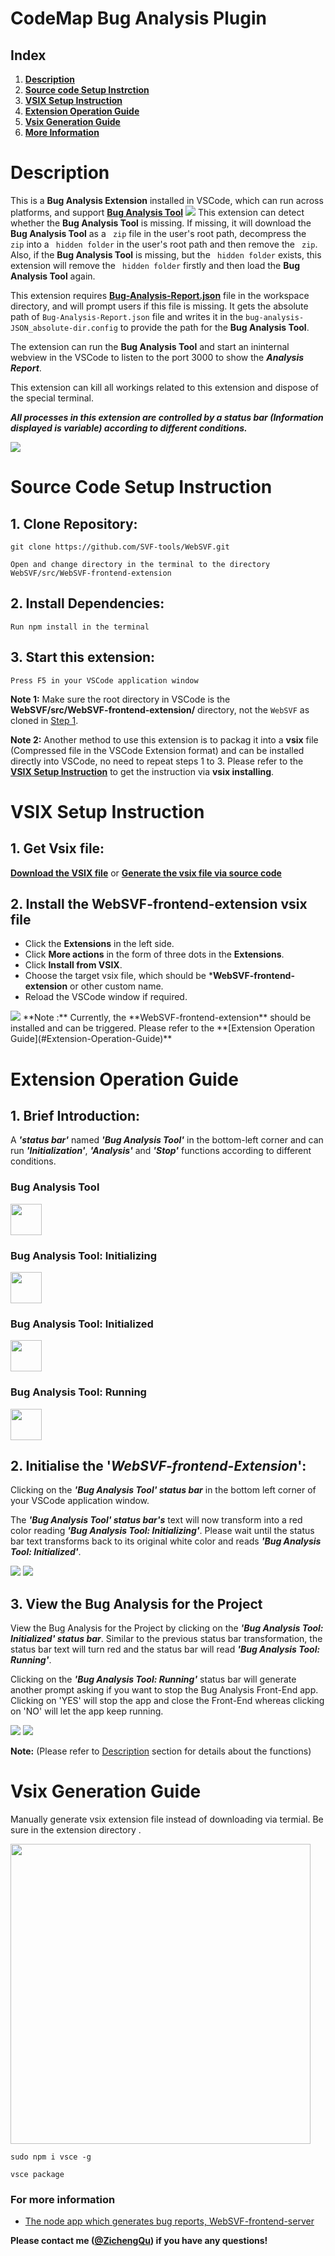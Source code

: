 # CodeMap Bug Analysis Plugin

## **Index**
1. **[Description](#Description)**
1. **[Source code Setup Instrction](#Source-Code-Setup-Instruction)**
1. **[VSIX Setup Instruction](##VSIX-Setup-Instruction)**
1. **[Extension Operation Guide](#Extension-Operation-Guide)**
1. **[Vsix Generation Guide](#Vsix-Generation-Guide)**
1. **[More Information](#For-more-information)**

# Description
This is a **Bug Analysis Extension** installed in VSCode, which can run across platforms, and support **[Bug Analysis Tool](https://github.com/SVF-tools/WebSVF/tree/master/src/WebSVF-frontend-server#bug-analysis-tool---front-end---nodejs)**
<img src="https://raw.githubusercontent.com/SVF-tools/WebSVF/master/docs/WebSVF%20Architecture.jpg">
This extension can detect whether the **Bug Analysis Tool** is missing. If missing, it will download the **Bug Analysis Tool** as a `` zip``  file in the user's root path, decompress the `` zip``  into a `` hidden folder``  in the user's root path and then remove the `` zip``. Also, if the **Bug Analysis Tool** is missing, but the `` hidden folder``  exists, this extension will remove the `` hidden folder``  firstly and then load the **Bug Analysis Tool** again.

This extension requires **[Bug-Analysis-Report.json](https://github.com/SVF-tools/WebSVF#setup-intructions)** file in the workspace directory, and will prompt users if this file is missing. It gets the absolute path of `` Bug-Analysis-Report.json `` file and writes it in the `` bug-analysis-JSON_absolute-dir.config `` to provide the path for the **Bug Analysis Tool**.

The extension can run the **Bug Analysis Tool** and start an ininternal webview in the VSCode to listen to the port 3000 to show the ***Analysis Report***.

This extension can kill all workings related to this extension and dispose of the special terminal.

***All processes in this extension are controlled by a status bar (Information displayed is variable) according to different conditions.***

<img src="/src/WebSVF-frontend-extension/gifs/Bug Analysis Tool Running_2.png">

# Source Code Setup Instruction
## 1. Clone Repository:

```
git clone https://github.com/SVF-tools/WebSVF.git
```
```
Open and change directory in the terminal to the directory WebSVF/src/WebSVF-frontend-extension
```

## 2. Install Dependencies:

```
Run npm install in the terminal
```

## 3. Start this extension:

```
Press F5 in your VSCode application window
```
**Note 1:** Make sure the root directory in VSCode is the **WebSVF/src/WebSVF-frontend-extension/** directory, not the ``WebSVF`` as cloned in [Step 1](#1-clone-repository).

**Note 2:** Another method to use this extension is to packag it into a **vsix** file (Compressed file in the VSCode Extension format) and can be installed directly into VSCode, no need to repeat steps 1 to 3. Please refer to the **[VSIX  Setup Instruction](#VSIX-Setup-Instruction)** to get the instruction via **vsix installing**.


# VSIX Setup Instruction
## 1. Get Vsix file:
**[Download the VSIX file](https://github.com/SVF-tools/WebSVF#step-2-download-vscode-extension-file)** or **[Generate the vsix file via source code](#Vsix-Generation-Guide)**

## 2. Install the WebSVF-frontend-extension vsix file
-   Click the **Extensions** in the left side.
-   Click **More actions** in the form of three dots in the **Extensions**.
-   Click **Install from VSIX**.
-   Choose the target vsix file, which should be ***WebSVF-frontend-extension** or other custom name.
-   Reload the VSCode window if required.
<img src="https://raw.githubusercontent.com/SVF-tools/WebSVF/master/docs/VSIX_installation.png">
**Note :** Currently, the **WebSVF-frontend-extension** should be installed and can be triggered. Please refer to the **[Extension Operation Guide](#Extension-Operation-Guide)**

# Extension Operation Guide
## 1. Brief Introduction:
A ***'status bar'*** named ***'Bug Analysis Tool'*** in the bottom-left corner and can run ***'Initialization'***, ***'Analysis'*** and ***'Stop'*** functions according to different conditions.

### Bug Analysis Tool
<img src="/src/WebSVF-frontend-extension/gifs/Bug Analysis Tool.jpg" height="50px">

### Bug Analysis Tool: Initializing
<img src="/src/WebSVF-frontend-extension/gifs/Bug Analysis Tool Initializing.png" height="50px">

### Bug Analysis Tool: Initialized
<img src="/src/WebSVF-frontend-extension/gifs/Bug Analysis Tool Initialized.jpg" height="50px">

### Bug Analysis Tool: Running
<img src="/src/WebSVF-frontend-extension/gifs/Bug Analysis Tool Running.png" height="50px">

## 2. Initialise the '*WebSVF-frontend-Extension*':
Clicking on the ***'Bug Analysis Tool' status bar*** in the bottom left corner of your VSCode application window.

The ***'Bug Analysis Tool' status bar's*** text will now transform into a red color reading ***'Bug Analysis Tool: Initializing'***. Please wait until the status bar text transforms back to its original white color and reads ***'Bug Analysis Tool: Initialized'***.

<img src="/src/WebSVF-frontend-extension/gifs/Bug Analysis Tool 2.png">
<img src="/src/WebSVF-frontend-extension/gifs/Bug Analysis Tool Initializing 2.png">

## 3. View the Bug Analysis for the Project
View the Bug Analysis for the Project by clicking on the ***'Bug Analysis Tool: Initialized' status bar***. Similar to the previous status bar transformation, the status bar text will turn red and the status bar will read ***'Bug Analysis Tool: Running'***. 

Clicking on the ***'Bug Analysis Tool: Running'*** status bar will generate another prompt asking if you want to stop the Bug Analysis Front-End app. Clicking on 'YES' will stop the app and close the Front-End whereas clicking on 'NO' will let the app keep running.

<img src="/src/WebSVF-frontend-extension/gifs/Bug Analysis Tool Initialized 2.png">
<img src="/src/WebSVF-frontend-extension/gifs/Bug Analysis Tool Running 2.png">

**Note:** (Please refer to [Description](#Description) section for details about the functions)

# Vsix Generation Guide

Manually generate vsix extension file instead of downloading via termial. Be sure in the extension directory .

<img src="/src/WebSVF-frontend-extension/gifs/PackageVsix.gif" height="480">

```
sudo npm i vsce -g
```

```
vsce package
```

### For more information

* [The node app which generates bug reports, WebSVF-frontend-server](https://github.com/SVF-tools/WebSVF/blob/master/src/WebSVF-frontend-server)

**Please contact me ([@ZichengQu](https://github.com/ZichengQu)) if you have any questions!**
